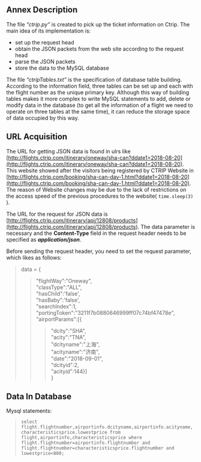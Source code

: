 ## Annex Description

The file *“ctrip.py”* is created to pick up the ticket information on Ctrip. The main idea of its implementation is:
  * set up the request head
  * obtain the JSON packets from the web site according to the request head
  * parse the JSON packets
  * store the data to the MySQL database

The file *“ctripTables.txt”* is the specification of database table building. According to the information field, three tables can be set up and each with the flight number as the unique primary key. Although this way of building tables makes it more complex to write MySQL statements to add, delete or modify data in the database (to get all the information of a flight we need to operate on three tables at the same time), it can reduce the storage space of data occupied by this way.


## URL Acquisition

The URL for getting JSON data is found in ulrs like [http://flights.ctrip.com/itinerary/oneway/sha-can?ddate1=2018-08-20](http://flights.ctrip.com/itinerary/oneway/sha-can?ddate1=2018-08-20). This website showed after the visitors being registered by CTRIP Website in [http://flights.ctrip.com/booking/sha-can-day-1.html?ddate1=2018-08-20](http://flights.ctrip.com/booking/sha-can-day-1.html?ddate1=2018-08-20). The reason of Website changes may be due to the lack of restrictions on the access speed of the previous procedures to the website( `time.sleep(3)` ).

The URL for the request for JSON data is [http://flights.ctrip.com/itinerary/api/12808/products](http://flights.ctrip.com/itinerary/api/12808/products). The data parameter is necessary and the **Content-Type** field in the request header needs to be specified as ***application/json***.

Before sending the request header, you need to set the request parameter, which likes as follows:  
>data = {  
>>"flightWay":"Oneway",  
>>"classType":"ALL",  
>>"hasChild":'false',  
>>"hasBaby":'false',  
>>"searchIndex":1,  
>>"portingToken":"3211f7b0880646999ff07c74bf47478e",  
>>"airportParams":[{  
>>>"dcity":"SHA",  
>>>"acity":"TNA",  
>>>"dcityname":"上海",  
>>>"acityname":"济南",  
>>>"date":"2018-09-01",  
>>>"dcityid":2,  
>>>"acityid":144}]  
>}


## Data In Database

Mysql statements:  
>`select flight.flightnumber,airportinfo.dcityname,airportinfo.acityname,characteristicsprice.lowestprice from  
> flight,airportinfo,characteristicsprice where flight.flightnumber=airportinfo.flightnumber and  
> flight.flightnumber=characteristicsprice.flightnumber and lowestprice<800;`



